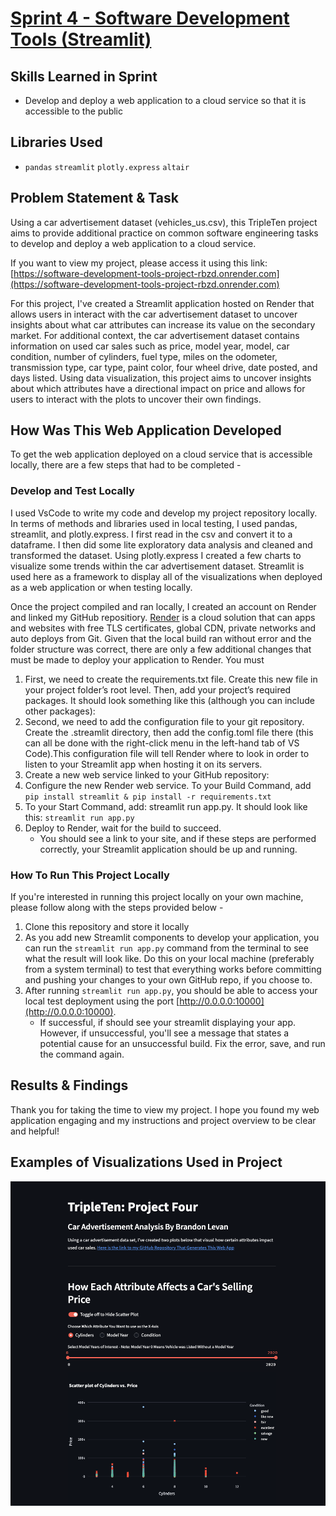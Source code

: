 # [Sprint 4 - Software Development Tools (Streamlit)](https://sprint-4-project-pkuc.onrender.com/)

## Skills Learned in Sprint 
- Develop and deploy a web application to a cloud service so that it is accessible to the public

## Libraries Used
 - `pandas` `streamlit` `plotly.express` `altair`

## Problem Statement & Task
Using a car advertisement dataset (vehicles_us.csv), this TripleTen project aims to provide additional practice on common software engineering tasks to develop and deploy a web application to a cloud service.  

If you want to view my project, please access it using this link: [https://software-development-tools-project-rbzd.onrender.com](https://software-development-tools-project-rbzd.onrender.com)

For this project, I've created a Streamlit application hosted on Render that allows users in interact with the car advertisement dataset to uncover insights about what car attributes can increase its value on the secondary market. For additional context, the car advertisement dataset contains information on used car sales such as price, model year, model, car condition, number of cylinders, fuel type, miles on the odometer, transmission type, car type, paint color, four wheel drive, date posted, and days listed. Using data visualization, this project aims to uncover insights about which attributes have a directional impact on price and allows for users to interact with the plots to uncover their own findings. 

## How Was This Web Application Developed

To get the web application deployed on a cloud service that is accessible locally, there are a few steps that had to be completed - 

### Develop and Test Locally
I used VsCode to write my code and develop my project repository locally. In terms of methods and libraries used in local testing, I used pandas, streamlit, and plotly.express. I first read in the csv and convert it to a dataframe. I then did some lite exploratory data analysis and cleaned and transformed the dataset. Using plotly.express I created a few charts to visualize some trends within the car advertisement dataset. Streamlit is used here as a framework to display all of the visualizations when deployed as a web application or when testing locally. 

Once the project compiled and ran locally, I created an account on Render and linked my GitHub repositiory. [Render](https://render.com/) is a cloud solution that can apps and websites with free TLS certificates, global CDN, private networks and auto deploys from Git. Given that the local build ran without error and the folder structure was correct, there are only a few additional changes that must be made to deploy your application to Render. You must 
1. First, we need to create the requirements.txt file. Create this new file in your project folder’s root level. Then, add your project’s required packages. It should look something like this (although you can include other packages):
2. Second, we need to add the configuration file to your git repository. Create the .streamlit directory, then add the config.toml file there (this can all be done with the right-click menu in the left-hand tab of VS Code).This configuration file will tell Render where to look in order to listen to your Streamlit app when hosting it on its servers.
3. Create a new web service linked to your GitHub repository:
4. Configure the new Render web service. To your Build Command, add ```pip install streamlit & pip install -r requirements.txt```
5. To your Start Command, add: streamlit run app.py. It should look like this: ```streamlit run app.py```
6. Deploy to Render, wait for the build to succeed.
    - You should see a link to your site, and if these steps are performed correctly, your Streamlit application should be up and running. 

### How To Run This Project Locally

If you're interested in running this project locally on your own machine, please follow along with the steps provided below - 
1. Clone this repository and store it locally
2. As you add new Streamlit components to develop your application, you can run the ```streamlit run app.py``` command from the terminal to see what the result will look like. Do this on your local machine (preferably from a system terminal) to test that everything works before committing and pushing your changes to your own GitHub repo, if you choose to. 
3. After running ```streamlit run app.py```, you should be able to access your local test deployment using the port [http://0.0.0.0:10000](http://0.0.0.0:10000).
     - If successful, if should see your streamlit displaying your app. However, if unsuccessful, you'll see a message that states a potential cause for an unsuccessful build. Fix the error, save, and run the command again. 
  
## Results & Findings
Thank you for taking the time to view my project. I hope you found my web application engaging and my instructions and project overview to be clear and helpful!

## Examples of Visualizations Used in Project
![alt text](https://github.com/brandon-levan/TripleTen-Data-Science-Projects/blob/main/Sprint%2004%20-%20Software%20Development%20Tools%20(Streamlit)/Assets/image.png)
